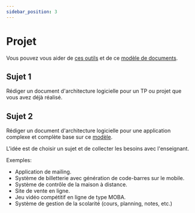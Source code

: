 ```yaml
---
sidebar_position: 3
---
```


# Projet

Vous pouvez vous aider de [ces outils](https://softwarearchitecture.tools/) et de ce [modèle de documents](https://github.com/bflorat/modele-da).

## Sujet 1

Rédiger un document d'architecture logicielle pour un TP ou projet que vous avez déjà réalisé.

## Sujet 2

Rédiger un document d'architecture logicielle pour une application complexe et complète base sur ce [modèle](https://github.com/bflorat/modele-da).

L'idée est de choisir un sujet et de collecter les besoins avec l'enseignant.

Exemples:

- Application de mailing.
- Système de billetterie avec génération de code-barres sur le mobile.
- Système de contrôle de la maison à distance.
- Site de vente en ligne.
- Jeu vidéo compétitif en ligne de type MOBA.
- Système de gestion de la scolarité (cours, planning, notes, etc.)
